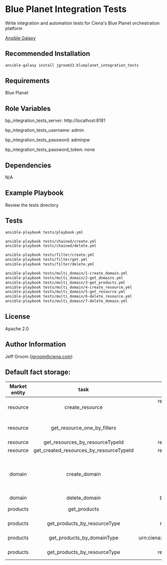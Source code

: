 # Blue Planet Integration Tests

Write integration and automation tests for Ciena's Blue Planet orchestration platform

[Ansible Galaxy](https://galaxy.ansible.com/jgroom33/blueplanet_integration_tests)

## Recommended Installation

```bash
ansible-galaxy install jgroom33.blueplanet_integration_tests
```

## Requirements

Blue Planet

## Role Variables

bp_integration_tests_server: http://localhost:8181

bp_integration_tests_username: admin

bp_integration_tests_password: adminpw

bp_integration_tests_password_token: none

## Dependencies

N/A

## Example Playbook

Review the tests directory

## Tests

```bash
ansible-playbook tests/playbook.yml

ansible-playbook tests/chained/create.yml
ansible-playbook tests/chained/delete.yml

ansible-playbook tests/filter/create.yml
ansible-playbook tests/filter/get.yml
ansible-playbook tests/filter/delete.yml

ansible-playbook tests/multi_domain/1-create_domain.yml
ansible-playbook tests/multi_domain/2-get_domains.yml
ansible-playbook tests/multi_domain/3-get_products.yml
ansible-playbook tests/multi_domain/4-create_resource.yml
ansible-playbook tests/multi_domain/5-get_resource.yml
ansible-playbook tests/multi_domain/6-delete_resource.yml
ansible-playbook tests/multi_domain/7-delete_domain.yml
```

## License

Apache 2.0

## Author Information

Jeff Groom (jgroom@ciena.com)

## Default fact storage:

| Market entity |                  task                   |                                       input                                        |    output fact (returns this global var)     |
|:-------------:|:---------------------------------------:|:----------------------------------------------------------------------------------:|:--------------------------------------------:|
|   resource    |             create_resource             |                     resourceTypeId <br> label <br> properties                      |     bp_keyed_resources:{`<label>`:`id`}      |
|   resource    |       get_resource_one_by_filters       |                                                                                    | resource:(Dict) <br> bp_resource_id (String) |
|   resource    |     get_resources_by_resourceTypeId     |                                   resourceTypeId                                   |              resources:[(Dict)]              |
|   resource    | get_created_resources_by_resourceTypeId |                                   resourceTypeId                                   |              resources:[(Dict)]              |
|    domain     |              create_domain              | title <br> description <br> accessUrl <br> domainType <br> properties <br> address |        keyed_domains:{`<title>`:`id`}        |
|    domain     |              delete_domain              |                                    bp_domain_id                                    |                                              |
|   products    |              get_products               |                                                                                    |    keyed_products:{`resourceTypeId`:`id`}    |
|   products    |      get_products_by_resourceType       |                                    resourceType                                    |    keyed_products:{`resourceTypeId`:`id`}    |
|   products    |       get_products_by_domainType        |                          urn:ciena:bp:domain:`domainType`                          |    keyed_products:{`resourceTypeId`:`id`}    |
|   products    |      get_products_by_resourceType       |                                   resourceTypeId                                   |    keyed_products:{`resourceTypeId`:`id`}    |
